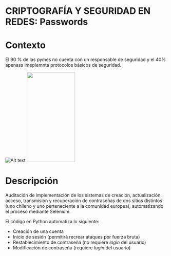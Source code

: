 # CRIPTOGRAFÍA Y SEGURIDAD EN REDES: Passwords
# Contexto

El 90 % de las pymes no cuenta con un responsable de seguridad y el 40% apenass imeplemnta protocolos básicos de seguridad.

![Alt text](https://prod.smassets.net/assets/cms/sm/uploads/sites/4/mp-marketo-stat.png "Referencia")
<img src="https://user-images.githubusercontent.com/16319829/81180309-2b51f000-8fee-11ea-8a78-ddfe8c3412a7.png" width="150" height="280">
# Descripción
Auditación de implementación de los sistemas de creación, actualización, acceso, transmisión y recuperación de contraseñas de dos sitios distintos (uno chileno y uno perteneciente a la comunidad europea), automatizando el proceso mediante Selenium.

El código en Python automatiza lo siguiente:

* Creación de una cuenta
* Inicio de sesión (permitirá recrear ataques por fuerza bruta)
* Restablecimiento de contraseña (no requiere *login* del usuario)
* Modificación de contraseña (requiere *login* del usuario)
